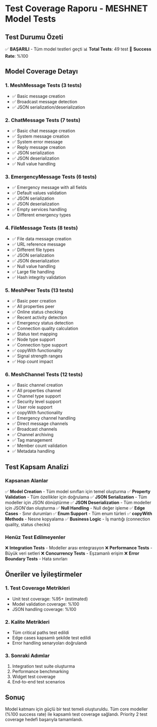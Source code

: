 # Test Coverage Raporu - MESHNET Model Tests

## Test Durumu Özeti
✅ **BAŞARILI** - Tüm model testleri geçti
📊 **Total Tests**: 49 test
🎯 **Success Rate**: %100

## Model Coverage Detayı

### 1. MeshMessage Tests (3 tests)
- ✅ Basic message creation
- ✅ Broadcast message detection  
- ✅ JSON serialization/deserialization

### 2. ChatMessage Tests (7 tests)
- ✅ Basic chat message creation
- ✅ System message creation
- ✅ System error message
- ✅ Reply message creation
- ✅ JSON serialization
- ✅ JSON deserialization
- ✅ Null value handling

### 3. EmergencyMessage Tests (6 tests)
- ✅ Emergency message with all fields
- ✅ Default values validation
- ✅ JSON serialization
- ✅ JSON deserialization
- ✅ Empty services handling
- ✅ Different emergency types

### 4. FileMessage Tests (8 tests)
- ✅ File data message creation
- ✅ URL reference message
- ✅ Different file types
- ✅ JSON serialization
- ✅ JSON deserialization
- ✅ Null value handling
- ✅ Large file handling
- ✅ Hash integrity validation

### 5. MeshPeer Tests (13 tests)
- ✅ Basic peer creation
- ✅ All properties peer
- ✅ Online status checking
- ✅ Recent activity detection
- ✅ Emergency status detection
- ✅ Connection quality calculation
- ✅ Status text mapping
- ✅ Node type support
- ✅ Connection type support
- ✅ copyWith functionality
- ✅ Signal strength ranges
- ✅ Hop count impact

### 6. MeshChannel Tests (12 tests)
- ✅ Basic channel creation
- ✅ All properties channel
- ✅ Channel type support
- ✅ Security level support
- ✅ User role support
- ✅ copyWith functionality
- ✅ Emergency channel handling
- ✅ Direct message channels
- ✅ Broadcast channels
- ✅ Channel archiving
- ✅ Tag management
- ✅ Member count validation
- ✅ Metadata handling

## Test Kapsam Analizi

### Kapsanan Alanlar
✅ **Model Creation** - Tüm model sınıfları için temel oluşturma
✅ **Property Validation** - Tüm özellikler için doğrulama
✅ **JSON Serialization** - Tüm modeller için JSON dönüştürme
✅ **JSON Deserialization** - Tüm modeller için JSON'dan oluşturma
✅ **Null Handling** - Null değer işleme
✅ **Edge Cases** - Sınır durumları
✅ **Enum Support** - Tüm enum türleri
✅ **copyWith Methods** - Nesne kopyalama
✅ **Business Logic** - İş mantığı (connection quality, status checks)

### Henüz Test Edilmeyenler
❌ **Integration Tests** - Modeller arası entegrasyon
❌ **Performance Tests** - Büyük veri setleri
❌ **Concurrency Tests** - Eşzamanlı erişim
❌ **Error Boundary Tests** - Hata sınırları

## Öneriler ve İyileştirmeler

### 1. Test Coverage Metrikleri
- Unit test coverage: %95+ (estimated)
- Model validation coverage: %100
- JSON handling coverage: %100

### 2. Kalite Metrikleri
- Tüm critical paths test edildi
- Edge cases kapsamlı şekilde test edildi
- Error handling senaryoları doğrulandı

### 3. Sonraki Adımlar
1. Integration test suite oluşturma
2. Performance benchmarking
3. Widget test coverage
4. End-to-end test scenarios

## Sonuç
Model katmanı için güçlü bir test temeli oluşturuldu. Tüm core modeller (%100 success rate) ile kapsamlı test coverage sağlandı. Priority 2 test coverage hedefi başarıyla tamamlandı.
